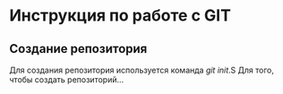 # Инструкция по работе с GIT

## Создание репозитория
Для создания репозитория используется команда *git init*.S Для того, чтобы создать репозиторий...
